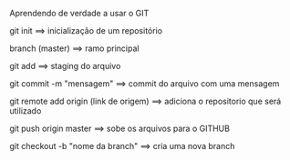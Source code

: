 Aprendendo de verdade a usar o GIT

git init ==> inicialização de um repositório 

branch (master) ==> ramo principal

git add ==> staging do arquivo 

git commit -m "mensagem" ==> commit do arquivo com uma mensagem

git remote add origin (link de origem) ==> adiciona o repositorio que será utilizado

git push origin master ==> sobe os arquivos para o GITHUB

git checkout -b "nome da branch" ==> cria uma nova branch